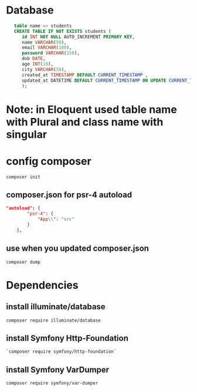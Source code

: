 # Database
```sql
   table name => students
   CREATE TABLE IF NOT EXISTS students (
      id INT NOT NULL AUTO_INCREMENT PRIMARY KEY,
      name VARCHAR(50),
      email VARCHAR(100),
      password VARCHAR(150),
      dob DATE,
      age INT(10),
      city VARCHAR(50),
      created_at TIMESTAMP DEFAULT CURRENT_TIMESTAMP ,
      updated_at DATETIME DEFAULT CURRENT_TIMESTAMP ON UPDATE CURRENT_TIMESTAMP
      );
```

# Note: in Eloquent used table name with Plural and class name with singular

# config composer 
```shell
composer init
```

## composer.json for psr-4 autoload
```json
"autoload": {
        "psr-4": {
            "App\\": "src"
        }
    },
```

## use when you updated composer.json
```shell
composer dump
```

# Dependencies
## install illuminate/database
```shell
composer require illuminate/database
```

## install Symfony Http-Foundation
```shell
`composer require symfony/http-foundation`
```

## install Symfony VarDumper
```shell
composer require symfony/var-dumper
```